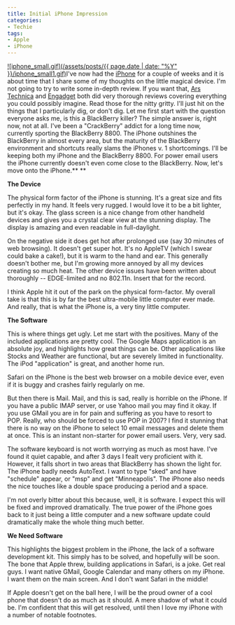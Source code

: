 ```yaml
---
title: Initial iPhone Impression
categories:
- Techie
tags:
- Apple
- iPhone
---
```


[![iphone_small.gif](/assets/posts/{{ page.date | date: "%Y" }}/iphone_small1.gif)](http://www.apple.com/iphone/)I've now had the [iPhone](http://www.apple.com/iphone/) for a couple of weeks and it is about time that I share some of my thoughts on the little magical device. I'm not going to try to write some in-depth review. If you want that, [Ars Technica](http://arstechnica.com/reviews/hardware/iphone-review.ars) and [Engadget](http://www.engadget.com/2007/07/03/iphone-review/) both did very thorough reviews covering everything you could possibly imagine. Read those for the nitty gritty. I'll just hit on the things that I particularly dig, or don't dig.
Let me first start with the question everyone asks me, is this a BlackBerry killer? The simple answer is, right now, not at all. I've been a "CrackBerry" addict for a long time now, currently sporting the BlackBerry 8800. The iPhone outshines the BlackBerry in almost every area, but the maturity of the BlackBerry environment and shortcuts really slams the iPhones v. 1 shortcomings. I'll be keeping both my iPhone and the BlackBerry 8800. For power email users the iPhone currently doesn't even come close to the BlackBerry. Now, let's move onto the iPhone.**
**

**The Device**

The physical form factor of the iPhone is stunning. It's a great size and fits perfectly in my hand. It feels very rugged. I would love it to be a bit lighter, but it's okay. The glass screen is a nice change from other handheld devices and gives you a crystal clear view at the stunning display. The display is amazing and even readable in full-daylight.

On the negative side it does get hot after prolonged use (say 30 minutes of web browsing). It doesn't get super hot. It's no AppleTV (which I swear could bake a cake!), but it is warm to the hand and ear. This generally doesn't bother me, but I'm growing more annoyed by all my devices creating so much heat. The other device issues have been written about thoroughly -- EDGE-limited and no 802.11n. Insert that for the record.

I think Apple hit it out of the park on the physical form-factor. My overall take is that this is by far the best ultra-mobile little computer ever made. And really, that is what the iPhone is, a very tiny little computer.

**The Software**

This is where things get ugly. Let me start with the positives. Many of the included applications are pretty cool. The Google Maps application is an absolute joy, and highlights how great things can be. Other applications like Stocks and Weather are functional, but are severely limited in functionality. The iPod "application" is great, and another home run.

Safari on the iPhone is the best web browser on a mobile device ever, even if it is buggy and crashes fairly regularly on me.

But then there is Mail. Mail, and this is sad, really is horrible on the iPhone. If you have a public IMAP server, or use Yahoo mail you may find it okay. If you use GMail you are in for pain and suffering as you have to resort to POP. Really, who should be forced to use POP in 2007? I find it stunning that there is no way on the iPhone to select 10 email messages and delete them at once. This is an instant non-starter for power email users. Very, very sad.

The software keyboard is not worth worrying as much as most have. I've found it quiet capable, and after 3 days I fealt very proficient with it. However, it falls short in two areas that BlackBerry has shown the light for. The iPhone badly needs AutoText. I want to type "sked" and have "schedule" appear, or "msp" and get "Minneapolis". The iPhone also needs the nice touches like a double space producing a period and a space.

I'm not overly bitter about this because, well, it is software. I expect this will be fixed and improved dramatically. The true power of the iPhone goes back to it just being a little computer and a new software update could dramatically make the whole thing much better.

**We Need Software**

This highlights the biggest problem in the iPhone, the lack of a software development kit. This simply has to be solved, and hopefully will be soon. The bone that Apple threw, building applications in Safari, is a joke. Get real guys. I want native GMail, Google Calendar and many others on my iPhone. I want them on the main screen. And I don't want Safari in the middle!

If Apple doesn't get on the ball here, I will be the proud owner of a cool phone that doesn't do as much as it should. A mere shadow of what it could be. I'm confident that this will get resolved, until then I love my iPhone with a number of notable footnotes.
